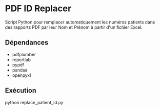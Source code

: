 # PDF ID Replacer

Script Python pour remplacer automatiquement les numéros patients dans des rapports PDF par leur Nom et Prénom à partir d'un fichier Excel.

## Dépendances
- pdfplumber
- reportlab
- pypdf
- pandas
- openpyxl

## Exécution
python replace_patient_id.py


